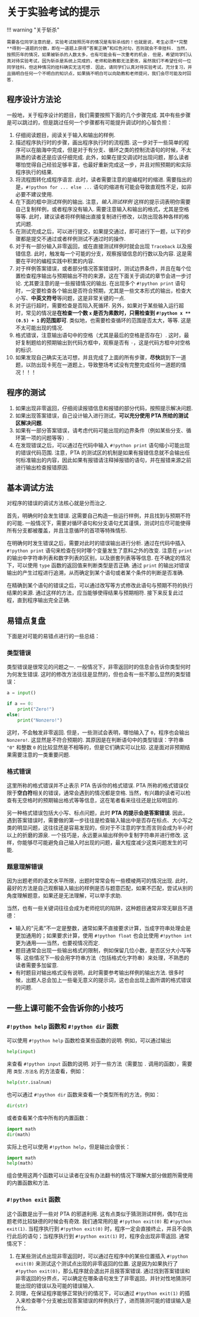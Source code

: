 # 关于实验考试的提示

!!! warning "关于斩杀"

    需要各位同学注意的是，实验考试按照历年的情况是有斩杀线的！也就是说，考生必须**完整**得到一道题的分数，即在一道题上获得“答案正确”和红色对勾，否则就会不幸挂科. 当然，按照历年的情况，如果被斩杀的人数太多，也有可能会有一次重考的机会. 但是，希望同学们认真对待实验考试，因为斩杀是系统上完成的，老师和助教都无法更改，虽然我们不希望任何一位同学挂科，但这种情况的挂科确实无法可想. 因此，请同学们认真对待实验考试，充分复习，并且搞明白任何一个不明白的知识点，如果搞不明白可以向助教和老师提问，我们会尽可能及时回答.

## 程序设计方法论

一般地，关于程序设计的题目，我们需要按照下面的几个步骤完成. 其中有些步骤是可以跳过的，但是跳过任何一个步骤都有可能提升调试时的心智负担：

1. 仔细阅读题目，阅读关于输入和输出的样例.
2. 描述程序执行时的步骤，画出程序执行时的流程图. 这一步对于一些简单的程序可以在脑海中完成，但是对于有分支、循环之类的控制流语句的时候，不太熟悉的读者还是应该仔细完成. 此外，如果在提交调试时出现问题，那么读者哪怕觉得自己经验足够丰富，也最好重新完成这一步，并且对照预期的和实际程序执行的结果.
3. 将流程图转化成程序语言. 此时，读者需要注意的是编程时的缩进. 需要指出的是，`#!python for ... else ...` 语句的缩进有可能会导致直观性不足，如非必要不建议使用.
4. 在下面的框中测试样例的输出. 注意，*输入测试样例* 这样的提示词表明你需要自己复制样例，或者程序没有输入. 需要注意输入和输出的格式，尤其是空格等等. 此时，建议读者将样例输出直接复制进行修改，以防出现各种各样的格式问题.
5. 在测试完成之后，可以进行提交，如果提交通过，即可进行下一题，以下的步骤都是提交不通过或者样例测试不通过时的操作.
6. 对于有一部分输入非零返回，或在直接测试样例时就会出现 `Traceback` 以及报错信息. 此时，触发每一个可能的分支，观察报错信息的行数以及内容. 这是需要在平时的编程实践中积累的内容.
7. 对于样例答案错误，或者部分情况答案错误时，测试边界条件，并且在每个位置检查程序输出与预期输出不符的来源，这在下面关于调试的章节会进一步讨论. 尤其要注意的是一些报错情况的输出. 在出现多个 `#!python print` 语句时，一定要检查各个输出是否符合预期，尤其是一些文本形式的输出，检查大小写、**中英文符号**等问题，这是非常关键的一点.
8. 对于运行超时，需要检查是否陷入死循环. 另外，如果对于某些输入运行超时，常见的情况是**在检查一个数 `x` 是否为素数时，只需检查到 `#!python x ** (0.5) + 1` 的范围即可**. 类似地，也需要检查循环的范围是否太大，等等. 这是不太可能出现的情况.
9. 格式错误，注意输出语句中的空格（尤其是最后的空格是否存在）. 这时，最好复制题给的预期输出到代码方框中，观察是否有 `·`，这是代码方框中对空格的标识.
10. 如果发现自己确实无法可想，并且完成了上面的所有步骤，**尽快**跳到下一道题，以防出现卡死在一道题上，导致整场考试没有完整完成任何一道题的情况！！！

## 程序的测试

1. 如果出现非零返回，仔细阅读报错信息和报错的部分代码，按照提示解决问题.
2. 如果出现答案错误，自己设计输入进行测试，**可以充分使用 PTA 所给的测试区解决问题**.
3. 如果有一部分答案错误，请考虑代码可能出现的边界条件（例如某些分支、循环第一项的问题等等）.
4. 在发现错误之后，可以通过在代码中输入 `#!python print` 语句缩小可能出现的错误代码范围. 注意，PTA 的测试区的机制是如果有报错信息就不会输出任何标准输出的内容，因此如果有报错请注释掉报错的语句，并在报错来源之前进行输出检查报错原因. 

## 基本调试方法

对程序的错误的调试方法核心就是分而治之. 

首先，明确何时会发生错误. 这需要自己构造一些运行样例，并且找到与预期不符的可能. 一般情况下，需要对循环语句和分支语句尤其谨慎，测试时应尽可能使得所有分支都被覆盖，并且注意循环的首项等特殊情形.

在明确何时发生错误之后，需要对此时的错误输出进行分析. 通过在代码中插入 `#!python print` 语句来检查在何时哪个变量发生了意料之外的改变. 注意在 `print` 的输出中字符串列表和数字列表的区别，以及嵌套列表等等信息. 在不确定的情况下，可以使用 `type` 函数的返回值来判断类型是否正确. 通过 `print` 的输出对错误输出的产生过程进行追溯，从而确定到某个语句或者某个条件的判断是否准确.

在精确到某个语句的错误之后，可以通过改写等方式修改此语句与预期不符的执行结果的来源. 通过这样的方法，应当能够使得结果与预期相符. 接下来反复此过程，直到程序输出完全正确.

## 易错点复盘

下面是对可能的易错点进行的一些总结：

### 类型错误

类型错误是很常见的问题之一. 一般情况下，非零返回时的信息会告诉你类型何时为何发生错误. 这时的修改方法往往是显然的，但也会有一些不那么显然的类型错误：

```python
a = input()

if a == 0:
    print("Zero!")
else:
    print("Nonzero!")
```

这时，不会触发非零返回. 但是，一些测试会表明，哪怕输入了 `0`，程序也会输出 `Nonzero!`. 这显然是不符合预期的. 其原因是在判断语句中的类型错误：字符串 `"0"` 和整数 `0` 的比较显然是不相等的，但是它们确实可以比较. 这是面对非预期结果需要注意的一类重要问题.

### 格式错误

这里所称的格式错误并不止表示 PTA 告诉你的格式错误. PTA 所称的格式错误仅限于**空白符**相关的错误，通常会遇到的情况都是空格. 当然，有兴趣的读者可以检查有无空格时的预期输出格式等等信息，这在笔者看来往往还是比较明显的.

另一种格式错误包括大小写、标点问题，此时 **PTA 的提示会是答案错误**. 因此，遇到答案错误时，需要做的第一步往往是检查输入输出中是否存在标点、大小写之类的明显问题，这往往还是容易发现的，但对于不注意的学生而言则会成为半小时以上的折磨的源泉. 一个技巧是，永远要从输出样例中复制字符串并进行修改. 这样，你能够尽可能避免自己输入时出现的问题，最大程度减少这类问题发生的可能.

### 题意理解错误

因为出题老师的语文水平所限，出题时常常会有一些模棱两可的情况出现. 此时，最好的方法是自己观察输入输出的样例是否与题意匹配，如果不匹配，尝试从别的角度理解题意，如果还是无法理解，可以举手求助.

当然，也有一些关键词往往会成为老师挖坑的陷阱，这种题目通常非常无聊且不道德：

- 输入的“元素”不一定是整数，通常如果不直接要求计算，当成字符串处理会是更加通用的；如果要求计算，使用 `#!python float` 也会比使用 `#!python int` 更为通用——当然，也要视情况而定.
- 题目通常会出现一些输出格式的限制，例如保留几位小数，是否区分大小写等等. 这些情况下一般会用字符串方法（包括格式化字符串）来处理，不熟悉的读者需要多加留意.
- 有时题目对输出格式没有说明，此时需要参考输出样例的输出方法. 很多时候，出题人总会加上一些毫无意义的提示词，这也会出现上面所谓的格式错误的问题.

## 一些上课可能不会告诉你的小技巧

### `#!python help` 函数和 `#!python dir` 函数

可以使用 `#!python help` 函数检查某些函数的说明. 例如，可以通过输出

```python
help(input)
```

来查看 `#!python input` 函数的说明. 对于一些方法（需要加 `.` 调用的函数），需要用 `类型.方法名` 的方法查看，例如：

```python
help(str.isalnum)
```

也可以通过 `#!python dir` 函数来查看一个类型所有的方法，例如：

```python
dir(str)
```

或者查看某个库中所有的内置函数：

```python
import math
dir(math)
```

实际上也可以使用 `#!python help`，但是输出会很长：

```python
import math
help(math)
```

组合使用这两个函数可以让读者在没有办法翻书的情况下理解大部分做题所需使用的内置函数和方法. 

### `#!python exit` 函数

这个函数是出于一些对 PTA 的邪道利用. 这有点类似于猜测测试样例，偶尔在出题老师比较缺德的时候会有奇效. 我们通常用的是 `#!python exit(0)` 和 `#!python exit(1)`. 当程序执行到 `#!python exit(0)` 时，程序一定会直接终止，并且不会执行此后的语句；当程序执行到 `#!python exit(1)` 时，程序会出现非零返回. 通常情况下：

1. 在某些测试点出现非零返回时，可以通过在程序中的某些位置插入 `#!python exit(0)` 来测试这个测试点出现的非零返回的位置. 这是因为如果执行了 `#!python exit(0)`，那么程序就会退出并且报答案错误. 通过找到答案错误和非零返回的分界点，可以确定在哪条语句发生了非零返回，并针对性地猜测可能出现的错误以及可能的错误输入.
2. 同理，在保证程序能够正常执行的情况下，可以通过 `#!python exit(1)` 的插入来检查哪个分支被出现答案错误的样例执行了，进而猜测可能的错误输入是什么.